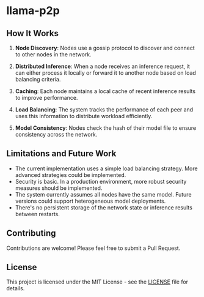 # llama-p2p


## How It Works

1. **Node Discovery**: Nodes use a gossip protocol to discover and connect to other nodes in the network.

2. **Distributed Inference**: When a node receives an inference request, it can either process it locally or forward it to another node based on load balancing criteria.

3. **Caching**: Each node maintains a local cache of recent inference results to improve performance.

4. **Load Balancing**: The system tracks the performance of each peer and uses this information to distribute workload efficiently.

5. **Model Consistency**: Nodes check the hash of their model file to ensure consistency across the network.

## Limitations and Future Work

- The current implementation uses a simple load balancing strategy. More advanced strategies could be implemented.
- Security is basic. In a production environment, more robust security measures should be implemented.
- The system currently assumes all nodes have the same model. Future versions could support heterogeneous model deployments.
- There's no persistent storage of the network state or inference results between restarts.

## Contributing

Contributions are welcome! Please feel free to submit a Pull Request.

## License

This project is licensed under the MIT License - see the [LICENSE](LICENSE) file for details.
